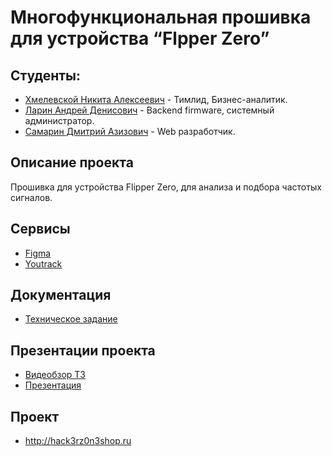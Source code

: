 # Многофункциональная прошивка для устройства “Flpper Zero”

## Студенты:

- [Хмелевской Никита Алексеевич](https://github.com/nikitakhmelevskoy) - Тимлид, Бизнес-аналитик.
- [Ларин Андрей Денисович](https://github.com/Worstrling) - Backend firmware, системный администратор.
- [Самарин Дмитрий Азизович](https://github.com/dimonlime) - Web разработчик.

## Описание проекта

Прошивка для устройства Flipper Zero, для анализа и подбора частотых сигналов.

## Сервисы

- [Figma](#)
- [Youtrack](https://nikitakhmelevskoy.youtrack.cloud/projects/6ad76b5d-eadd-42c3-858f-332b5bba082e)

## Документация

- [Техническое задание](https://github.com/Worstrling/Flipperzero-Firmware/tree/main/%D0%A2%D0%B5%D1%85.%20%D0%B7%D0%B0%D0%B4%D0%B0%D0%BD%D0%B8%D0%B5)

## Презентации проекта

- [Видеобзор ТЗ](https://www.youtube.com/watch?v=3OnWUNHOXxg)
- [Презентация](https://github.com/Worstrling/Flipperzero-Firmware/tree/main/%D0%9F%D1%80%D0%B5%D0%B7%D0%B5%D0%BD%D1%82%D0%B0%D1%86%D0%B8%D1%8F)

## Проект

- http://hack3rz0n3shop.ru

